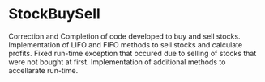 # StockBuySell
Correction and Completion of code developed to buy and sell stocks.
Implementation of LIFO and FIFO methods to sell stocks and calculate profits.
Fixed run-time exception that occured due to selling of stocks that were not bought at first.
Implementation of additional methods to accellarate run-time.
